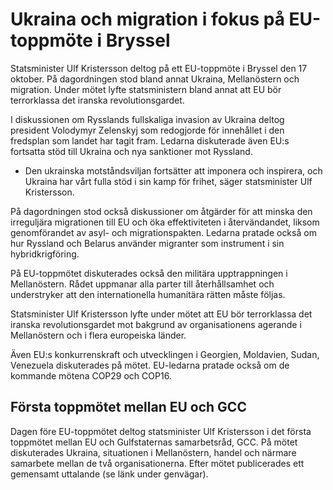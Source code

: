 # Ukraina och migration i fokus på EU-toppmöte i Bryssel

Statsminister Ulf Kristersson deltog på ett EU-toppmöte i Bryssel den 17 oktober. På dagordningen stod bland annat Ukraina, Mellanöstern och migration. Under mötet lyfte statsministern bland annat att EU bör terrorklassa det iranska revolutionsgardet.

I diskussionen om Rysslands fullskaliga invasion av Ukraina deltog president Volodymyr Zelenskyj som redogjorde för innehållet i den fredsplan som landet har tagit fram. Ledarna diskuterade även EU:s fortsatta stöd till Ukraina och nya sanktioner mot Ryssland.

- Den ukrainska motståndsviljan fortsätter att imponera och inspirera, och Ukraina har vårt fulla stöd i sin kamp för frihet, säger statsminister Ulf Kristersson.

På dagordningen stod också diskussioner om åtgärder för att minska den irreguljära migrationen till EU och öka effektiviteten i återvändandet, liksom genomförandet av asyl- och migrationspakten. Ledarna pratade också om hur Ryssland och Belarus använder migranter som instrument i sin hybridkrigföring.

På EU-toppmötet diskuterades också den militära upptrappningen i Mellanöstern. Rådet uppmanar alla parter till återhållsamhet och understryker att den internationella humanitära rätten måste följas.

Statsminister Ulf Kristersson lyfte under mötet att EU bör terrorklassa det iranska revolutionsgardet mot bakgrund av organisationens agerande i Mellanöstern och i flera europeiska länder.

Även EU:s konkurrenskraft och utvecklingen i Georgien, Moldavien, Sudan, Venezuela diskuterades på mötet. EU-ledarna pratade också om de kommande mötena COP29 och COP16.

## Första toppmötet mellan EU och GCC

Dagen före EU-toppmötet deltog statsminister Ulf Kristersson i det första toppmötet mellan EU och Gulfstaternas samarbetsråd, GCC. På mötet diskuterades Ukraina, situationen i Mellanöstern, handel och närmare samarbete mellan de två organisationerna. Efter mötet publicerades ett gemensamt uttalande (se länk under genvägar).
